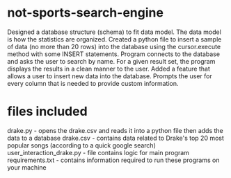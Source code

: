 # not-sports-search-engine

Designed a database structure (schema) to fit data model. The data model is how the statistics are organized.
Created a python file to insert a sample of data (no more than 20 rows) into the database using the cursor.execute method with some INSERT statements.
Program connects to the database and asks the user to search by name. For a given result set, the program displays the results in a clean manner to the user.
Added a feature that allows a user to insert new data into the database. Prompts the user for every column that is needed to provide custom information.

# files included
drake.py - opens the drake.csv and reads it into a python file then adds the data to a database
drake.csv - contains data related to Drake's top 20 most popular songs (according to a quick google search)
user_interaction_drake.py - file contains logic for main program
requirements.txt - contains information required to run these programs on your machine
